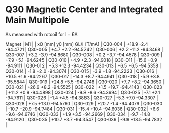 Q30 Magnetic Center and Integrated Main Multipole
=================================================

As measured with rotcoil for I =   6A

Magnet  |             M1               |
        | x0 [mm]  y0 [mm] GL/I [T/mA] |
Q30-004 |   +18.9     -2.4   -94.4721  |
Q30-005 |    +4.7     +2.2   -94.5242  |
Q30-006 |    +2.2    -11.2   -94.3468  |
Q30-007 |    +3.2     -3.9   -94.8680  |
Q30-008 |    +0.2     +3.7   -94.4578  |
Q30-009 |    +7.9     +5.1   -94.6245  |
Q30-010 |    +4.9     +2.3   -94.9018  |
Q30-011 |   -15.6     +0.9   -94.9111  |
Q30-012 |    +5.3    +12.3   -94.4234  |
Q30-013 |    +6.5     +6.5   -94.5358  |
Q30-014 |    -1.8     +2.0   -94.3074  |
Q30-015 |    -3.9     +1.8   -94.2223  |
Q30-016 |   +10.5     +1.6   -94.2267  |
Q30-017 |   -14.3     +8.7   -94.4941  |
Q30-018 |    -5.9     +3.8   -95.5844  |
Q30-019 |   +24.8     +5.5   -94.2748  |
Q30-020 |    +7.7     +8.2   -94.3650  |
Q30-021 |   +26.6     +8.2   -94.5525  |
Q30-022 |    +1.5    +19.7   -94.4143  |
Q30-023 |   +11.2     +0.9   -94.4898  |
Q30-024 |    -9.8     -8.6   -94.3694  |
Q30-025 |    -7.1     +2.1   -94.7611  |
Q30-026 |    -1.4     +4.5   -94.3883  |
Q30-027 |    -5.3     +7.0   -94.3307  |
Q30-028 |    +7.5    +13.0   -94.5760  |
Q30-029 |   +20.7     -1.4   -94.4079  |
Q30-030 |   -10.7    +20.9   -94.7484  |
Q30-031 |   -15.4    +10.4   -94.6036  |
Q30-032 |    +6.6     +9.6   -94.6746  |
Q30-033 |    +1.9     +3.5   -94.2669  |
Q30-034 |    -9.7    -14.8   -94.9120  |
Q30-035 |   +10.7     +3.7   -94.3547  |
Q30-036 |    -9.9    +18.5   -94.7832  |
